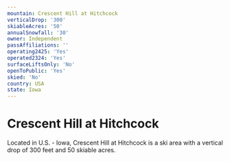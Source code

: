 ```yaml
---
mountain: Crescent Hill at Hitchcock
verticalDrop: '300'
skiableAcres: '50'
annualSnowfall: '30'
owner: Independent
passAffiliations: ''
operating2425: 'Yes'
operated2324: 'Yes'
surfaceLiftsOnly: 'No'
openToPublic: 'Yes'
skied: 'No'
country: USA
state: Iowa
---
```


# Crescent Hill at Hitchcock

Located in U.S. - Iowa, Crescent Hill at Hitchcock is a ski area with a vertical drop of 300 feet and 50 skiable acres.
